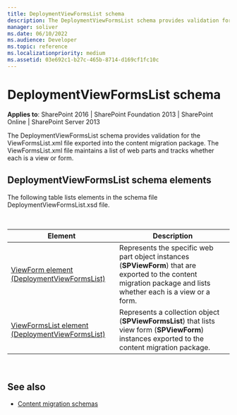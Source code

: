 ```yaml
---
title: DeploymentViewFormsList schema
description: The DeploymentViewFormsList schema provides validation for the ViewFormsList.xml file exported into the content migration package.
manager: soliver
ms.date: 06/10/2022
ms.audience: Developer
ms.topic: reference
ms.localizationpriority: medium
ms.assetid: 03e692c1-b27c-465b-8714-d169cf1fc10c
---
```


# DeploymentViewFormsList schema

**Applies to**: SharePoint 2016 | SharePoint Foundation 2013 | SharePoint Online | SharePoint Server 2013

The DeploymentViewFormsList schema provides validation for the ViewFormsList.xml file exported into the content migration package. The ViewFormsList.xml file maintains a list of web parts and tracks whether each is a view or form.

## DeploymentViewFormsList schema elements

The following table lists elements in the schema file DeploymentViewFormsList.xsd file.

<br/>

| Element | Description |
| --- | --- |
| [ViewForm element (DeploymentViewFormsList)](viewform-element-deploymentviewformslist.md) | Represents the specific web part object instances (**SPViewForm**) that are exported to the content migration package and lists whether each is a view or a form. |
| [ViewFormsList element (DeploymentViewFormsList)](viewformslist-element-deploymentviewformslist.md) | Represents a collection object (**SPViewFormsList**) that lists view form (**SPViewForm**) instances exported to the content migration package. |

<br/>

## See also

- [Content migration schemas](content-migration-schemas.md)
